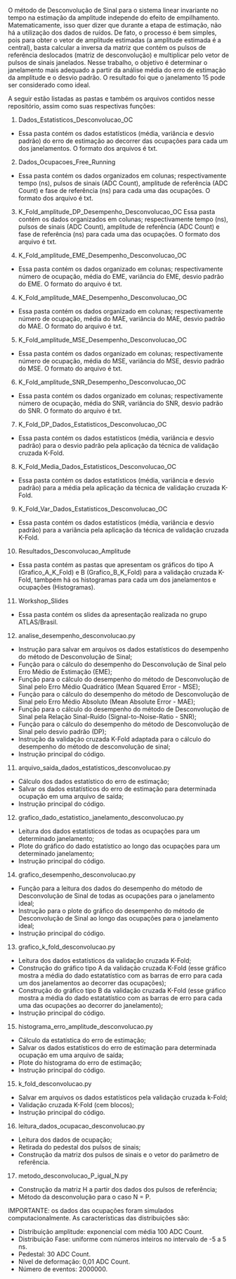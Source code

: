 O método de Desconvolução de Sinal para o sistema linear invariante no tempo na estimação da amplitude independe do efeito de empilhamento. Matematicamente, isso quer dizer que durante a etapa de estimação, não há a utilização dos dados de ruídos. De fato, o processo é bem simples, pois para obter o vetor de amplitude estimadas (a amplitude estimada é a central), basta calcular a inversa da matriz que contém os pulsos de referência deslocados (matriz de desconvolução) e multiplicar pelo vetor de pulsos de sinais janelados.
Nesse trabalho, o objetivo é determinar o janelamento mais adequado a partir da análise média do erro de estimação da amplitude e o desvio padrão.
O resultado foi que o janelamento 15 pode ser considerado como ideal.

A seguir estão listadas as pastas e também os arquivos contidos nesse repositório, assim como suas respectivas funções:

1) Dados_Estatisticos_Desconvolucao_OC
- Essa pasta contém os dados estatísticos (média, variância e desvio padrão) do erro de estimação ao decorrer das ocupações para cada um dos janelamentos. O formato dos arquivos é txt.

2) Dados_Ocupacoes_Free_Running
- Essa pasta contém os dados organizados em colunas; respectivamente tempo (ns), pulsos de sinais (ADC Count), amplitude de referência (ADC Count) e fase de referência (ns) para cada uma das ocupações. O formato dos arquivo é txt.

3) K_Fold_amplitude_DP_Desempenho_Desconvolucao_OC
Essa pasta contém os dados organizados em colunas; respectivamente tempo (ns), pulsos de sinais (ADC Count), amplitude de referência (ADC Count) e fase de referência (ns) para cada uma das ocupações. O formato dos arquivo é txt.

3) K_Fold_amplitude_EME_Desempenho_Desconvolucao_OC
- Essa pasta contém os dados organizado em colunas; respectivamente número de ocupação, média do EME, variância do EME, desvio padrão do EME. O formato do arquivo é txt.

4) K_Fold_amplitude_MAE_Desempenho_Desconvolucao_OC
- Essa pasta contém os dados organizado em colunas; respectivamente número de ocupação, média do MAE, variância do MAE, desvio padrão do MAE. O formato do arquivo é txt.

5) K_Fold_amplitude_MSE_Desempenho_Desconvolucao_OC
- Essa pasta contém os dados organizado em colunas; respectivamente número de ocupação, média do MSE, variância do MSE, desvio padrão do MSE. O formato do arquivo é txt.

6) K_Fold_amplitude_SNR_Desempenho_Desconvolucao_OC
- Essa pasta contém os dados organizado em colunas; respectivamente número de ocupação, média do SNR, variância do SNR, desvio padrão do SNR. O formato do arquivo é txt.

7) K_Fold_DP_Dados_Estatisticos_Desconvolucao_OC
- Essa pasta contém os dados estatísticos (média, variância e desvio padrão) para o desvio padrão pela aplicação da técnica de validação cruzada K-Fold.

8) K_Fold_Media_Dados_Estatisticos_Desconvolucao_OC
- Essa pasta contém os dados estatísticos (média, variância e desvio padrão) para a média pela aplicação da técnica de validação cruzada K-Fold.

9) K_Fold_Var_Dados_Estatisticos_Desconvolucao_OC
- Essa pasta contém os dados estatísticos (média, variância e desvio padrão) para a variância pela aplicação da técnica de validação cruzada K-Fold.

10) Resultados_Desconvolucao_Amplitude
- Essa pasta contém as pastas que apresentam os gráficos do tipo A (Grafico_A_K_Fold) e B (Grafico_B_K_Fold) para a validação cruzada K-Fold, tambpém há os histogramas para cada um dos janelamentos e ocupações (Histogramas).

11) Workshop_Slides
- Essa pasta contém os slides da apresentação realizada no grupo ATLAS/Brasil.

12) analise_desempenho_desconvolucao.py
- Instrução para salvar em arquivos os dados estatísticos do desempenho do método de Desconvolução de Sinal;
- Função para o cálculo do desempenho do Desconvolução de Sinal pelo Erro Médio de Estimação (EME);
- Função para o cálculo do desempenho do método de Desconvolução de Sinal pelo Erro Médio Quadrático (Mean Squared Error - MSE);
- Função para o cálculo do desempenho do método de Desconvolução de Sinal pelo Erro Médio Absoluto (Mean Absolute Error - MAE);
- Função para o cálculo do desempenho do método de Desconvolução de Sinal pela Relação Sinal-Ruído (Signal-to-Noise-Ratio - SNR);
- Função para o cálculo do desempenho do método de Desconvolução de Sinal pelo desvio padrão (DP);
- Instrução da validação cruzada K-Fold adaptada para o cálculo do desempenho do método de desconvolução de sinal;
- Instrução principal do código.

11) arquivo_saida_dados_estatisticos_desconvolucao.py
- Cálculo dos dados estatístico do erro de estimação;
- Salvar os dados estatísticos do erro de estimação para determinada ocupação em uma arquivo de saída;
- Instrução principal do código.

12) grafico_dado_estatistico_janelamento_desconvolucao.py
- Leitura dos dados estatísticos de todas as ocupações para um determinado janelamento;
- Plote do gráfico do dado estatístico ao longo das ocupações para um determinado janelamento;
- Instrução principal do código.

14) grafico_desempenho_desconvolucao.py
- Função para a leitura dos dados do desempenho do método de Desconvolução de Sinal de todas as ocupações para o janelamento ideal;
- Instrução para o plote do gráfico do desempenho do método de Desconvolução de Sinal ao longo das ocupações para o janelamento ideal;
- Instrução principal do código.

13) grafico_k_fold_desconvolucao.py
- Leitura dos dados estatísticos da validação cruzada K-Fold;
- Construção do gráfico tipo A da validação cruzada K-Fold (esse gráfico mostra a média do dado estatatístico com as barras de erro para cada um dos janelamentos ao decorrer das ocupações);
- Construção do gráfico tipo B da validação cruzada K-Fold (esse gráfico mostra a média do dado estatatístico com as barras de erro para cada uma das ocupações ao decorrer do janelamento);
- Instrução principal do código.

15) histograma_erro_amplitude_desconvolucao.py
- Cálculo da estatística do erro de estimação;
- Salvar os dados estatísticos do erro de estimação para determinada ocupação em uma arquivo de saída;
- Plote do histograma do erro de estimação;
- Instrução principal do código.

15) k_fold_desconvolucao.py
- Salvar em arquivos os dados estatísticos pela validação cruzada k-Fold;
- Validação cruzada K-Fold (cem blocos);
- Instrução principal do código.

16) leitura_dados_ocupacao_desconvolucao.py
- Leitura dos dados de ocupação;
- Retirada do pedestal dos pulsos de sinais;
- Construção da matriz dos pulsos de sinais e o vetor do parâmetro de referência.

17) metodo_desconvolucao_P_igual_N.py
- Construção da matriz H a partir dos dados dos pulsos de referência;
- Método da desconvolução para o caso N = P.

IMPORTANTE: os dados das ocupações foram simulados computacionalmente.
As características das distribuições são:
- Distribuição amplitude: exponencial com média 100 ADC Count.
- Distribuição Fase: uniforme com números inteiros no intervalo de -5 a 5 ns.
- Pedestal: 30 ADC Count.
- Nível de deformação: 0,01 ADC Count.
- Número de eventos: 2000000.
  


    

  
